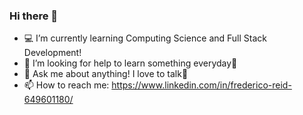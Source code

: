 ### Hi there 👋

- 💻 I’m currently learning Computing Science and Full Stack Development!
- 🤔 I’m looking for help to learn something everyday🥇
- 💬 Ask me about anything! I love to talk🧡
- 📫 How to reach me: https://www.linkedin.com/in/frederico-reid-649601180/


<!--
**FredericoReid/FredericoReid** is a ✨ _special_ ✨ repository because its `README.md` (this file) appears on your GitHub profile.

Here are some ideas to get you started:

- 💻 I’m currently learning Computing Science and Full Stack Development!
- 👯 I’m looking to collaborate on ...
- 🤔 I’m looking for help with increase everyday🥇
- 💬 Ask me about ...
- 📫 How to reach me: https://www.linkedin.com/in/frederico-reid-649601180/
-->
